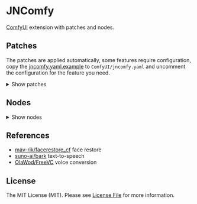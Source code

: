 # JNComfy

[ComfyUI](https://github.com/comfyanonymous/ComfyUI) extension with patches and nodes.

## Patches

The patches are applied automatically, some features require configuration,
copy the [jncomfy.yaml.example](jncomfy.yaml.example) to `ComfyUI/jncomfy.yaml`
and uncomment the configuration for the feature you need.

<details>
    <summary>Show patches</summary>

### Preview device

Allows to change the device used for TAESD to render the preview.

The default behaviour is to use the same device used to render the image,
so the preview consumes VRAM that could be used to render the image.

This feature is useful if you don't have enough VRAM to render the preview
and image on the same device.

```yaml
# ComfyUI/jncomfy.yaml

preview_device: cpu
```

### Extension device

Allows to change the device used by custom nodes.

Custom nodes use the `comfy.model_management.get_torch_device()` to get the device
they should use, it is the same device used to render the image,
but some custom nodes performe actions that don't require the same device,
so with this feature you can set another device based on which code is asking for the device.

It matches the package/class that calls the function `comfy.model_management.get_torch_device()` on the custom node.

Example, if it's called at foo.bar.MyCustomNode, any of these will work:

```yaml
# ComfyUI/jncomfy.yaml

extension_device:
  foo: cpu
  foo.bar: cpu
  foo.bar.MyCustomNode: cpu
```

The first part is always the package/repository name, like in this real example:

```yaml
# ComfyUI/jncomfy.yaml

extension_device:
  comfyui_controlnet_aux: cpu
  jn_comfyui.nodes.facerestore: cpu
  jn_comfyui.extra.facelib : cpu
```

It is easy to change the device for all custom nodes from the same repository,
just use the directory name inside the `custom_nodes` directory.

If the custom nodes are inside `custom_nodes/some_custom_nodes_package` you can set:

```yaml
# ComfyUI/jncomfy.yaml

extension_device:
  some_custom_nodes_package: cpu
```

But to specify specific nodes you need to know how the code of the custom node works
and where it calls the `comfy.model_management.get_torch_device()`.

Depending of how the custom node works it may not be possible to specify just a specific node.

### Temperature

If your device don't have a good cooling system it can overheat after too many consecutive generations.

With this feature you can configure temperature limits to pause the generation and wait the device cool down.

You can set a limit to pause on the `execution` process between the nodes
and another limit for the `progress` process between the steps of a node, for the nodes the show the progress bar.

Each limit has a `safe` and `max` temperature, once the temperature exceeds the `max` temperature
it pauses the generation and waits for it to cool down to the `safe` temperature.

You can set how many seconds it waits before checking the temperature again, the seconds to wait is shown in the progress bar on the node that is waiting.

You can also set for how long it can wait, if you set it to zero it will wait for how long it needs to reach the safe temperature.

```yaml
# ComfyUI/jncomfy.yaml

temperature:
  limit:
    execution: # Don't execute a node if the temperature is above the max, but wait cool down to the safe temperature.
      safe: 90
      max: 95
    progress: # Don't execute the next step of a node if the temperature is above the max, but wait cool down to the safe temperature.
      safe: 90
      max: 95
  cool_down:
    each: 5 # Seconds to wait the temperature cool down before checking the temperature again.
    max: 0 # Max seconds to wait the temperature cool down.
```

### Memory estimation

The split attention, as the name suggests, splits the data used by the attention process in chunks
and processes each chunk one after another.

The amount of chunks depends of how much VRAM is available,
but the exact amount of memory required for the attention process depends of so many things that we can only estimate that value.

The size of the tensor is used as the base to calculate the memory required and that is multiplied by a value.

You can change that multiplier with the setting:

```yaml
# ComfyUI/jncomfy.yaml

memory_estimation_multiplier: 1
```

### Optimizations

Some features, like split attention and tiled VAE encode/decode, divide the process in steps.

This patch optimizes these features to find the best amount of steps for each process that fits your device
and caches that value so the next generations will run faster.

It helps if you have low VRAM and enables you to generate bigger images.

If you have a good GPU it changes nothing and it won't slow down your generations.


### Easy generic inputs

Some nodes require inputs of any type, there are some hacks out there to do it, but the LiteGraph,
which is the javascript library used to create the graphs already has the generic type `*`.

This patch just finishes the integration of the generic type that already exists,
so you don't have to do any fancy trick, just use the type `*`.

```python
class PrintValue:
    CATEGORY = "_for_testing"
    RETURN_TYPES = ()
    FUNCTION = "run"
    OUTPUT_NODE = True

    @classmethod
    def INPUT_TYPES(s):
        return {
            "required": {
                "value": ("*",),
            },
        }

    def run(self, value):
        print(value)
        return {"ui": {}}
```

### Easy multiple inputs

Some nodes require multiple inputs of the same type, a common approach to solve this problem is to add two inputs of the same type,
output the result and use that output as the input of a copy of the same node, thus concatenating the results.
Another common approach is to add an arbitrary number of inputs of the same type, usually 4 or 5, and hope it is enough.

That may do the job but it is not a good solution, a better solution is to add new inputs dynamically when you connect the input.

Some custom nodes already do it, but they do it as a hack on specific nodes and they cannot mix it with static inputs.

This patch allows any node to have multiple inputs of the same type that work alongside regular inputs.

It is easy to turn an input into multiple inputs, just add the `"multiple": True` option and the value will be an array of the type.

```python
class ImageGrid:
    CATEGORY = "_for_testing"
    RETURN_TYPES = ("IMAGE",)
    FUNCTION = "run"

    @classmethod
    def INPUT_TYPES(s):
        return {
            "required": {
                "images": ("IMAGE", {"multiple": True}),
            },
        }

    def run(self, images):
        # receive the images as an array
        for image in images:
            # ... rest of the code ...
        return (image_grid,)
```

</details>

## Nodes

<details>
    <summary>Show nodes</summary>

### Audio

- **JN_AudioArrayToBatch** - Audio Array To Batch
- **JN_AudioBatchToArray** - Audio Batch To Array
- **JN_AudioPlot** - Audio Plot
- **JN_LoadAudioDirectory** - Load Audio Directory
- **JN_PreviewAudio** - Preview Audio
- **JN_SaveAudio** - Save Audio

### Audio > Channels

- **JN_AudioGetChannels** - Audio Get Channels
- **JN_AudioSetChannels** - Audio Set Channels
- **JN_AudioStackChannels** - Audio Stack Channels

### Audio > Samples

- **JN_AudioConcatenation** - Audio Concatenation
- **JN_AudioSlice** - Audio Slice
- **JN_AudioTrimSilence** - Audio Trim Silence

### Audio > Edit

- **JN_AudioAutoTune** - Audio Auto Tune
- **JN_AudioNoiseReduction** - Audio Noise Reduction
- **JN_AudioNormalize** - Audio Normalize
- **JN_AudioPitch** - Audio Pitch
- **JN_AudioReverberation** - Audio Reverberation
- **JN_AudioSampleRate** - Audio Sample Rate
- **JN_AudioSpeed** - Audio Speed
- **JN_AudioTempo** - Audio Tempo
- **JN_AudioVolume** - Audio Volume

### Audio > Meow

- **JN_MeowSentenceSplit** - Meow Sentence Split
- **JN_MeowSaveVoice** - Meow Save Voice
- **JN_MeowLoadVoice** - Meow Load Voice

### Audio > Meow > TTS

- **JN_MeowTts** - Meow TTS
- **JN_MeowTtsAudioToContext** - Meow TTS Audio To Context
- **JN_MeowTtsCoarse** - Meow TTS Coarse
- **JN_MeowTtsDecode** - Meow TTS Decode
- **JN_MeowTtsFine** - Meow TTS Fine
- **JN_MeowTtsLoadContext** - Meow TTS Load Context
- **JN_MeowTtsModel** - Meow TTS Model
- **JN_MeowTtsModelCoarse** - Meow TTS Model Coarse
- **JN_MeowTtsModelEncodec** - Meow TTS Model Encodec
- **JN_MeowTtsModelFine** - Meow TTS Model Fine
- **JN_MeowTtsModelHubert** - Meow TTS Model Hubert
- **JN_MeowTtsModelSemantic** - Meow TTS Model Semantic
- **JN_MeowTtsSaveContext** - Meow TTS Save Context
- **JN_MeowTtsSemantic** - Meow TTS Semantic
- **JN_MeowTtsTokenizerHubert** - Meow TTS Tokenizer Hubert

### Audio > Meow > VC

- **JN_MeowVc** - Meow Voice Conversion
- **JN_MeowVcConvertVoice** - Meow VC Convert Voice
- **JN_MeowVcEncodeSource** - Meow VC Encode Source
- **JN_MeowVcEncodeTarget** - Meow VC Encode Target
- **JN_MeowVcLoadSpeaker** - Meow VC Load Speaker
- **JN_MeowVcModelFreeVC** - Meow VC Model FreeVC
- **JN_MeowVcModelWavLM** - Meow VC Model WavLM
- **JN_MeowVcSaveSpeaker** - Meow VC Save Speaker

### Image

- **JN_ImageAddBackground** - Image Add Background
- **JN_ImageAddMask** - Image Add Mask
- **JN_ImageBatch** - Image Batch
- **JN_ImageCenterArea** - Image Center Area
- **JN_ImageCrop** - Image Crop
- **JN_ImageGrid** - Image Grid
- **JN_ImageInfo**: Image Info
- **JN_ImageRemoveBackground** - Image Remove Background
- **JN_ImageSharpness** - Image Sharpness
- **JN_ImageSquare** - Image Square
- **JN_ImageToMask** - Image To Mask
- **JN_ImageUncrop** - Image Uncrop
- **JN_LoadImageDirectory** - Load Image Directory
- **JN_MaskBatch** - Mask Batch
- **JN_MaskInfo** - Mask Info
- **JN_MaskToImage** - Mask To Image
- **JN_PreviewImage** - Preview Image
- **JN_PreviewMask** - Preview Mask
- **JN_RemBGSession** - RemBG Session
- **JN_SaveImage** - Save Image

### Image > Area

- **JN_AreaAround** - Area Around
- **JN_AreaInfo** - Area Info
- **JN_AreaNormalize** - Area Normalize
- **JN_AreaToMask** - Area To Mask
- **JN_AreaWidthHeight** - Area Width Height
- **JN_AreaXY** - Area X Y
- **JN_MaskToArea** - Mask To Area

### Image > Blip

- **JN_Blip** - Blip
- **JN_BlipLoader** - Blip Loader

### Image > Face

- **JN_FaceCrop** - Face Crop
- **JN_FaceRestoreModelLoader** - Face Restore Model Loader
- **JN_FaceRestoreWithModel** - Face Restore With Model

### Sampling

- **JN_KSampler** - KSampler
- **JN_KSamplerAdvancedParams** - KSampler Advanced Params
- **JN_KSamplerFaceRestoreParams** - KSampler Face Restore Params
- **JN_KSamplerResizeInputParams** - KSampler Resize Input Params
- **JN_KSamplerResizeMaskAreaParams** - KSampler Resize Mask Area Params
- **JN_KSamplerResizeOutputParams** - KSampler Resize Output Params
- **JN_KSamplerSeamlessParams** - KSampler Seamless Params
- **JN_KSamplerTileParams** - KSampler Tile Params

### Patch

- **JN_Seamless** - Seamless
- **JN_SeamlessBorder** - Seamless Border
- **JN_SeamlessBorderCrop** - Seamless Border Crop

### Primitive

- **JN_PrimitiveArrayInfo** - ARRAY INFO
- **JN_PrimitiveBoolean** - BOOLEAN
- **JN_PrimitiveFloat** - FLOAT
- **JN_PrimitiveInt** - INT
- **JN_PrimitivePrompt** - PROMPT
- **JN_PrimitiveString** - STRING
- **JN_PrimitiveStringMultiline** - STRING MULTILINE

### Primitive > Conversion

- **JN_PrimitiveBatchToArray** - BATCH TO ARRAY
- **JN_PrimitiveStringToArray** - STRING TO ARRAY
- **JN_PrimitiveToArray** - TO ARRAY
- **JN_PrimitiveToBoolean** - TO BOOLEAN
- **JN_PrimitiveToFloat** - TO FLOAT
- **JN_PrimitiveToInt** - TO INT
- **JN_PrimitiveToString** - TO STRING

### Primitive > Process

- **JN_BooleanOperation** - Boolean Operation
- **JN_FirstActive** - First Active
- **JN_KeyValue** - Key Value
- **JN_LogicOperation** - Logic Operation
- **JN_MathOperation** - Math Operation
- **JN_MathOperationArray** - Math Operation Array
- **JN_SelectItem** - Select Item
- **JN_SliceOperation** - Slice Operation
- **JN_TextConcatenation** - Text Concatenation
- **JN_TextReplace** - Text Replace

### Workflow

- **JN_Condition** - Condition
- **JN_StopIf** - Stop If
- **JN_StopIfOutput** - Stop If Output

### Other

- **JN_CoolDown** - Cool Down
- **JN_CoolDownOutput** - Cool Down Output
- **JN_DatetimeFormat** - Datetime Format
- **JN_DatetimeInfo** - Datetime Info
- **JN_DatetimeNow** - Datetime Now
- **JN_Dump** - Dump
- **JN_DumpOutput** - Dump Output
- **JN_Exec** - Exec
- **JN_ExecOutput** - Exec Output
- **JN_Sleep** - Sleep
- **JN_SleepOutput** - Sleep Output
- **JN_TensorInfo** - Tensor Info
- **JN_TimedeltaFormat** - Timedelta Format
- **JN_TimedeltaInfo** - Timedelta Info

</details>

## References

- [mav-rik/facerestore_cf](https://github.com/mav-rik/facerestore_cf) face restore
- [suno-ai/bark](https://github.com/suno-ai/bark) text-to-speech
- [OlaWod/FreeVC](https://github.com/OlaWod/FreeVC) voice conversion

## License

The MIT License (MIT). Please see [License File](LICENSE.md) for more information.
